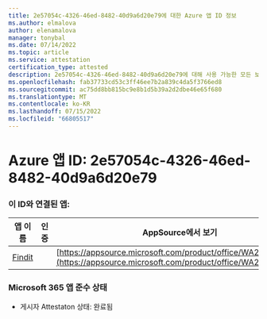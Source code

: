 ```yaml
---
title: 2e57054c-4326-46ed-8482-40d9a6d20e79에 대한 Azure 앱 ID 정보
ms.author: elmalova
author: elenamalova
manager: tonybal
ms.date: 07/14/2022
ms.topic: article
ms.service: attestation
certification_type: attested
description: 2e57054c-4326-46ed-8482-40d9a6d20e79에 대해 사용 가능한 모든 보안 및 규정 준수 정보입니다.
ms.openlocfilehash: fab37733cd53c3ff46ee7b2a839c4da5f3766ed8
ms.sourcegitcommit: ac75dd8bb815bc9e8b1d5b39a2d2dbe46e65f680
ms.translationtype: MT
ms.contentlocale: ko-KR
ms.lasthandoff: 07/15/2022
ms.locfileid: "66805517"
---
```

# <a name="azure-app-id-2e57054c-4326-46ed-8482-40d9a6d20e79"></a>Azure 앱 ID: 2e57054c-4326-46ed-8482-40d9a6d20e79


### <a name="apps-associated-with-this-id"></a>이 ID와 연결된 앱:
| **앱 이름** | **인증** | **AppSource에서 보기** |
|--------------|---------------|-----------------------|
| [Findit](../forward/WA200003849.md) |  | [https://appsource.microsoft.com/product/office/WA200003849](https://appsource.microsoft.com/product/office/WA200003849) |

### <a name="microsoft-365-app-compliance-status"></a>Microsoft 365 앱 준수 상태
- 게시자 Attestaton 상태: 완료됨
